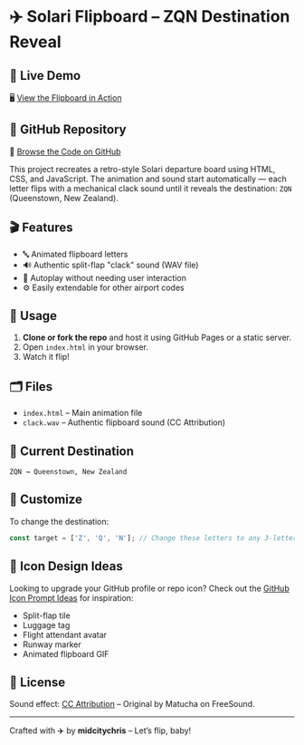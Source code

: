 # ✈️ Solari Flipboard – ZQN Destination Reveal

## 🔗 Live Demo
🖥️ [View the Flipboard in Action](https://midcitychris.github.io/solari-zqn-board/)

## 📁 GitHub Repository
📂 [Browse the Code on GitHub](https://github.com/midcitychris/solari-zqn-board)

This project recreates a retro-style Solari departure board using HTML, CSS, and JavaScript. The animation and sound start automatically — each letter flips with a mechanical clack sound until it reveals the destination: `ZQN` (Queenstown, New Zealand).

## 🎬 Features
- 🔤 Animated flipboard letters
- 🔊 Authentic split-flap "clack" sound (WAV file)
- 🛫 Autoplay without needing user interaction
- ⚙️ Easily extendable for other airport codes

## 🚀 Usage
1. **Clone or fork the repo** and host it using GitHub Pages or a static server.
2. Open `index.html` in your browser.
3. Watch it flip!

## 🗂️ Files
- `index.html` – Main animation file
- `clack.wav` – Authentic flipboard sound (CC Attribution)

## 🛫 Current Destination
```
ZQN → Queenstown, New Zealand
```

## 🧰 Customize
To change the destination:
```js
const target = ['Z', 'Q', 'N']; // Change these letters to any 3-letter airport code
```

## 📸 Icon Design Ideas
Looking to upgrade your GitHub profile or repo icon? Check out the [GitHub Icon Prompt Ideas](https://chat.openai.com/c/687819e969248191b9e29a9454fac34a) for inspiration:
- Split-flap tile
- Luggage tag
- Flight attendant avatar
- Runway marker
- Animated flipboard GIF

## 📄 License
Sound effect: [CC Attribution](https://freesound.org/people/matucha/sounds/174056/) – Original by Matucha on FreeSound.

---
Crafted with ✈️ by **midcitychris** – Let’s flip, baby!
